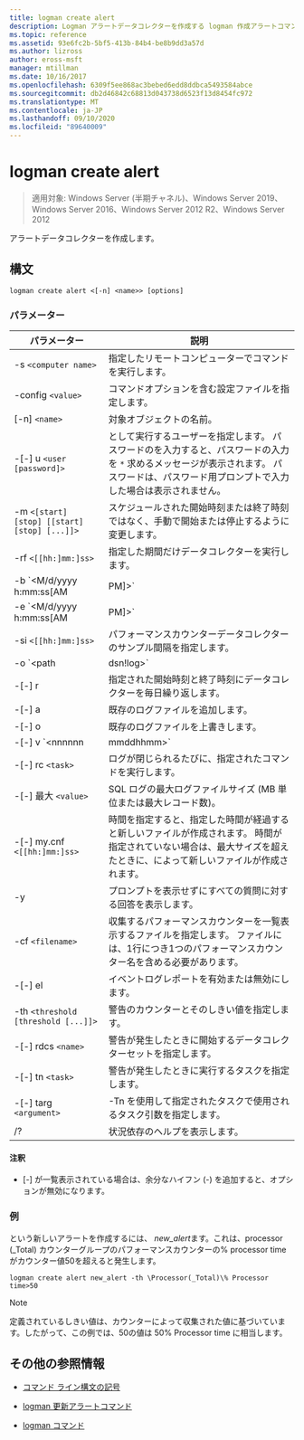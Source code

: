 ```yaml
---
title: logman create alert
description: Logman アラートデータコレクターを作成する logman 作成アラートコマンドの参照記事です。
ms.topic: reference
ms.assetid: 93e6fc2b-5bf5-413b-84b4-be8b9dd3a57d
ms.author: lizross
author: eross-msft
manager: mtillman
ms.date: 10/16/2017
ms.openlocfilehash: 6309f5ee868ac3bebed6edd8ddbca5493584abce
ms.sourcegitcommit: db2d46842c68813d043738d6523f13d8454fc972
ms.translationtype: MT
ms.contentlocale: ja-JP
ms.lasthandoff: 09/10/2020
ms.locfileid: "89640009"
---
```

# <a name="logman-create-alert"></a>logman create alert

> 適用対象: Windows Server (半期チャネル)、Windows Server 2019、Windows Server 2016、Windows Server 2012 R2、Windows Server 2012

アラートデータコレクターを作成します。

## <a name="syntax"></a>構文

```
logman create alert <[-n] <name>> [options]
```

### <a name="parameters"></a>パラメーター

| パラメーター | 説明 |
| --------- | ----------- |
| -s `<computer name>` | 指定したリモートコンピューターでコマンドを実行します。 |
| -config `<value>` | コマンドオプションを含む設定ファイルを指定します。 |
| [-n] `<name>` | 対象オブジェクトの名前。 |
| -[-] u `<user [password]>` | として実行するユーザーを指定します。 パスワードのを入力すると、パスワードの入力を `*` 求めるメッセージが表示されます。 パスワードは、パスワード用プロンプトで入力した場合は表示されません。 |
| -m `<[start] [stop] [[start] [stop] [...]]>` | スケジュールされた開始時刻または終了時刻ではなく、手動で開始または停止するように変更します。 |
| -rf `<[[hh:]mm:]ss>` | 指定した期間だけデータコレクターを実行します。 |
| -b `<M/d/yyyy h:mm:ss[AM|PM]>` | 指定された時間にデータの収集を開始します。 |
| -e `<M/d/yyyy h:mm:ss[AM|PM]>` | 指定された時間にデータ収集を終了します。 |
| -si `<[[hh:]mm:]ss>` | パフォーマンスカウンターデータコレクターのサンプル間隔を指定します。 |
| -o `<path|dsn!log>` | SQL データベースの出力ログファイルまたは DSN およびログセット名を指定します。 |
| -[-] r | 指定された開始時刻と終了時刻にデータコレクターを毎日繰り返します。 |
| -[-] a | 既存のログファイルを追加します。 |
| -[-] o | 既存のログファイルを上書きします。 |
| -[-] v `<nnnnnn|mmddhhmm>` | ファイルのバージョン管理情報をログファイル名の末尾にアタッチします。 |
| -[-] rc `<task>` | ログが閉じられるたびに、指定されたコマンドを実行します。 |
| -[-] 最大 `<value>` | SQL ログの最大ログファイルサイズ (MB 単位または最大レコード数)。 |
| -[-] my.cnf `<[[hh:]mm:]ss>` | 時間を指定すると、指定した時間が経過すると新しいファイルが作成されます。 時間が指定されていない場合は、最大サイズを超えたときに、によって新しいファイルが作成されます。 |
| -y | プロンプトを表示せずにすべての質問に対する回答を表示します。 |
| -cf `<filename>` | 収集するパフォーマンスカウンターを一覧表示するファイルを指定します。 ファイルには、1行につき1つのパフォーマンスカウンター名を含める必要があります。 |
| -[-] el | イベントログレポートを有効または無効にします。 |
| -th `<threshold [threshold [...]]>` | 警告のカウンターとそのしきい値を指定します。 |
| -[-] rdcs `<name>` | 警告が発生したときに開始するデータコレクターセットを指定します。 |
| -[-] tn `<task>` | 警告が発生したときに実行するタスクを指定します。 |
| -[-] targ `<argument>` | -Tn を使用して指定されたタスクで使用されるタスク引数を指定します。 |
| /? | 状況依存のヘルプを表示します。 |

#### <a name="remarks"></a>注釈

- [-] が一覧表示されている場合は、余分なハイフン (-) を追加すると、オプションが無効になります。

### <a name="examples"></a>例

という新しいアラートを作成するには、 *new_alert*ます。これは、processor (_Total) カウンターグループのパフォーマンスカウンターの% processor time がカウンター値50を超えると発生します。

```
logman create alert new_alert -th \Processor(_Total)\% Processor time>50
```

> [!NOTE]
> 定義されているしきい値は、カウンターによって収集された値に基づいています。したがって、この例では、50の値は 50% Processor time に相当します。

## <a name="additional-references"></a>その他の参照情報

- [コマンド ライン構文の記号](command-line-syntax-key.md)

- [logman 更新アラートコマンド](logman-update-alert.md)

- [logman コマンド](logman.md)
